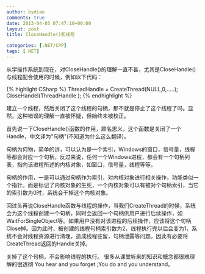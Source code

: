 ```yaml
---
author: bydiao
comments: true
date: 2013-04-05 07:47:10+00:00
layout: post
title: CloseHandle()和线程

categories: [.NET/CPP]
tags: [.NET]
---
```


从学操作系统到现在，对CloseHandle()的理解一直不甚，尤其是CloseHandle()与线程配合使用的时候，例如以下代码：

{% highlight CSharp %}
    ThreadHandle = CreateThread(NULL,0,.....);
    CloseHandel(ThreadHandle );
{% endhighlight %}

建立一个线程，然后关闭了这个线程的句柄，那不就是停止了这个线程了吗。显然，这种错误的理解一直被怀疑，但始终未被校正。

首先说一下CloseHandle()函数的作用，顾名思义，这个函数是关闭了一个Handle，中文译为"句柄"(不知道为什么这么翻译)。

句柄为何物，简单的讲，可以认为是一个索引，Windows的窗口，信号量，线程等都会对应一个句柄，反过来说，任何一个Windows进程，都会有一个句柄列表，指向该进程所述的内核对象，如窗口，信号量，线程等等。

句柄的作用，一是可以通过句柄作为索引，对内核对象进行相关操作，功能类似一个指针。而是标记了内核对象的生死，一个内核对象可以有被对个句柄索引，当它的索引数为0时，系统会干掉这个内核对象。

回过头再说CloseHandle函数与线程的操作，当我们CreateThread的时候，系统会为这个线程创建一个句柄，同时会返回一个句柄供用户进行后续操作，如WaitForSingleObject等。如果用户没有对该进程的后续操作，应该将这个句柄Close掉。因为此时，被创建的线程句柄索引数为2，线程执行完以后会变为1，系统不会对线程资源进行清理，造成线程驻留，句柄泄露等问题。因此有必要将CreateThread返回的Handle关掉。

关掉了这个句柄，不会影响线程的执行。
很多从课堂听来的知识和概念都很难理解的很透彻
You hear and you forget ;You do and you understand。
